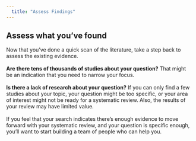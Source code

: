 ```yaml
---
  title: "Assess Findings"
---
```



##  Assess what you’ve found

Now that you’ve done a quick scan of the literature, take a step back to assess the existing evidence. 
<br>
<br>
**Are there tens of thousands of studies about your question?** That might be an indication that you need to narrow your focus.<br><br> 
**Is there a lack of research about your question?** If you can only find a few studies about your topic, your question might be too specific, or your area of interest might not be ready for a systematic review. Also, the results of your review may have limited value.   <br><br>
If you feel that your search indicates there’s enough evidence to move forward with your systematic review, and your question is specific enough, you’ll want to start building a team of people who can help you.

